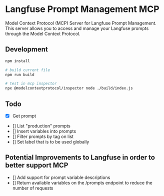 # Langfuse Prompt Management MCP

Model Context Protocol (MCP) Server for Langfuse Prompt Management. This server allows you to access and manage your Langfuse prompts through the Model Context Protocol.

## Development

```bash
npm install

# build current file
npm run build

# test in mcp inspector
npx @modelcontextprotocol/inspector node ./build/index.js
```

## Todo

- [x] Get prompt
- [] List "production" prompts
- [] Insert variables into prompts
- [] Filter prompts by tag on list
- [] Set label that is to be used globally

## Potential Improvements to Langfuse in order to better support MCP

- [] Add support for prompt variable descriptions
- [] Return available variables on the /prompts endpoint to reduce the number of requests
